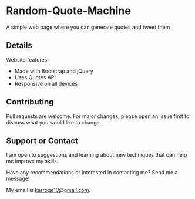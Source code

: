 # Random-Quote-Machine
A simple web page where you can generate quotes and tweet them

## Details

Website features:
* Made with Bootstrap and jQuery
* Uses Quotes API
* Responsive on all devices

## Contributing
Pull requests are welcome. For major changes, please open an issue first to discuss what you would like to change.

## Support or Contact
I am open to suggestions and learning about new techniques that can help me improve my skills.

Have any recommendations or interested in contacting me? Send me a message! 

My email is karroge10@gmail.com.


